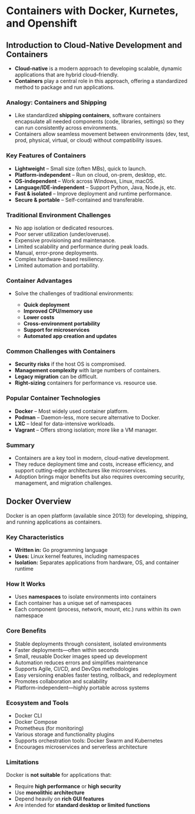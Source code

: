 # Containers with Docker, Kurnetes, and Openshift

## Introduction to Cloud-Native Development and Containers

* **Cloud-native** is a modern approach to developing scalable, dynamic applications that are hybrid cloud–friendly.
* **Containers** play a central role in this approach, offering a standardized method to package and run applications.

### Analogy: Containers and Shipping

* Like standardized **shipping containers**, software containers encapsulate all needed components (code, libraries, settings) so they can run consistently across environments.
* Containers allow seamless movement between environments (dev, test, prod, physical, virtual, or cloud) without compatibility issues.

### Key Features of Containers

* **Lightweight** – Small size (often MBs), quick to launch.
* **Platform-independent** – Run on cloud, on-prem, desktop, etc.
* **OS-independent** – Work across Windows, Linux, macOS.
* **Language/IDE-independent** – Support Python, Java, Node.js, etc.
* **Fast & isolated** – Improve deployment and runtime performance.
* **Secure & portable** – Self-contained and transferable.

### Traditional Environment Challenges

* No app isolation or dedicated resources.
* Poor server utilization (under/overuse).
* Expensive provisioning and maintenance.
* Limited scalability and performance during peak loads.
* Manual, error-prone deployments.
* Complex hardware-based resiliency.
* Limited automation and portability.

### Container Advantages

* Solve the challenges of traditional environments:

  * **Quick deployment**
  * **Improved CPU/memory use**
  * **Lower costs**
  * **Cross-environment portability**
  * **Support for microservices**
  * **Automated app creation and updates**

### Common Challenges with Containers

* **Security risks** if the host OS is compromised.
* **Management complexity** with large numbers of containers.
* **Legacy migration** can be difficult.
* **Right-sizing** containers for performance vs. resource use.

### Popular Container Technologies

* **Docker** – Most widely used container platform.
* **Podman** – Daemon-less, more secure alternative to Docker.
* **LXC** – Ideal for data-intensive workloads.
* **Vagrant** – Offers strong isolation; more like a VM manager.

### Summary

* Containers are a key tool in modern, cloud-native development.
* They reduce deployment time and costs, increase efficiency, and support cutting-edge architectures like microservices.
* Adoption brings major benefits but also requires overcoming security, management, and migration challenges.

## Docker Overview

Docker is an open platform (available since 2013) for developing, shipping, and running applications as containers.

### Key Characteristics

* **Written in:** Go programming language
* **Uses:** Linux kernel features, including namespaces
* **Isolation:** Separates applications from hardware, OS, and container runtime

### How It Works

* Uses **namespaces** to isolate environments into containers
* Each container has a unique set of namespaces
* Each component (process, network, mount, etc.) runs within its own namespace

### Core Benefits

* Stable deployments through consistent, isolated environments
* Faster deployments—often within seconds
* Small, reusable Docker images speed up development
* Automation reduces errors and simplifies maintenance
* Supports Agile, CI/CD, and DevOps methodologies
* Easy versioning enables faster testing, rollback, and redeployment
* Promotes collaboration and scalability
* Platform-independent—highly portable across systems

### Ecosystem and Tools

* Docker CLI
* Docker Compose
* Prometheus (for monitoring)
* Various storage and functionality plugins
* Supports orchestration tools: Docker Swarm and Kubernetes
* Encourages microservices and serverless architecture

### Limitations

Docker is **not suitable** for applications that:

* Require **high performance** or **high security**
* Use **monolithic architecture**
* Depend heavily on **rich GUI features**
* Are intended for **standard desktop or limited functions**